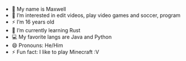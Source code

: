- 👋 My name is Maxwell
- 👀 I’m interested in edit videos, play video games and soccer, program
- ⚡ I’m 16 years old
- 🌱 I’m currently learning Rust 
- 💻 My favorite langs are Java and Python
- 😄 Pronouns: He/Him
- ⚡ Fun fact: I like to play Minecraft :V

<!---
Testfrkali/Testfrkali is a ✨ special ✨ repository because its `README.md` (this file) appears on your GitHub profile.
You can click the Preview link to take a look at your changes.
--->
